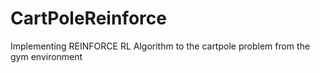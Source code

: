 # CartPoleReinforce
Implementing REINFORCE RL Algorithm to the cartpole problem from the gym environment
